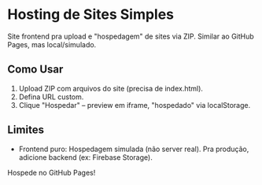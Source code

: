 # Hosting de Sites Simples

Site frontend pra upload e "hospedagem" de sites via ZIP. Similar ao GitHub Pages, mas local/simulado.

## Como Usar
1. Upload ZIP com arquivos do site (precisa de index.html).
2. Defina URL custom.
3. Clique "Hospedar" – preview em iframe, "hospedado" via localStorage.

## Limites
- Frontend puro: Hospedagem simulada (não server real). Pra produção, adicione backend (ex: Firebase Storage).

Hospede no GitHub Pages!
